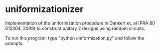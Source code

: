 uniformizationizer
==================

Implementation of the uniformization procedure in Dankert et. al (PRA 80 012304, 2009) to construct unitary 2 designs using random circuits.

To run this program, type "python uniformization.py" and follow the prompts.
